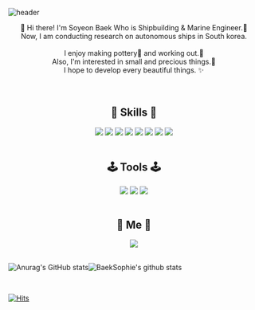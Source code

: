
![header](https://capsule-render.vercel.app/api?type=wave&color=F7EFE9&height=300&section=header&text=soyeon's%20profile&fontSize=90)


<div align=center> 👋 Hi there! I'm Soyeon Baek Who is Shipbuilding & Marine Engineer.🌅 </div>    
<div align=center> Now, I am conducting research on autonomous ships in South korea.   </div>    
<br/>

<div align=center> I enjoy making pottery🎨 and working out.👟     </div>    
<div align=center> Also, I'm interested in small and precious things.💞    </div>    
<div align=center> I hope to develop every beautiful things. ✨  </div>    

<br/>



<br/>

## <div align=center> 💫 Skills 💫</div> 
<div align=center> <img src="https://img.shields.io/badge/VisualStudioCode-007ACC?style=flat-square&logo=VisualStudioCode&logoColor=white"/> <img src="https://img.shields.io/badge/python-3776AB?style=flat-square&logo=Python&logoColor=white"/> <img src="https://img.shields.io/badge/C++-00599C?style=flat-square&logo=C%2B%2B&logoColor=white"/> <img src="https://img.shields.io/badge/CSharp-239120?style=flat-square&logo=CSharp&logoColor=white"/> <img src="https://img.shields.io/badge/C-A8B9CC?style=flat-square&logo=C&logoColor=white"/> <img src="https://img.shields.io/badge/TensorFlow-FF6F00?style=flat-square&logo=TensorFlow&logoColor=white"/> <img src="https://img.shields.io/badge/MySQL-4479A1?style=flat-square&logo=MySQL&logoColor=white"/> <img src="https://img.shields.io/badge/MicrosoftAccess-A4373A?style=flat-square&logo=MicrosoftAccess&logoColor=white"/> </div> 
 
<br/>

## <div align=center> 🕹 Tools 🕹</div> 
<div align=center> <img src="https://img.shields.io/badge/Notion-000000?style=flat-square&logo=Notion&logoColor=white"/> <img src="https://img.shields.io/badge/github-181717?style=flat-square&logo=github&logoColor=white"/> <img src="https://img.shields.io/badge/git-F05032?style=flat-square&logo=git&logoColor=white"/> </div> 

<br/>

## <div align=center> 🍒 Me 🍒 </div> 
<div align=center> <img src="https://img.shields.io/badge/Intagram-E4405F?style=flat-square&logo=Instagram&logoColor=white"/> </div> 


<br/>

![Anurag's GitHub stats](https://github-readme-stats.vercel.app/api?username=BaekSophie&show_icons=true&theme=flag-india)![BaekSophie's github stats](https://github-readme-stats.vercel.app/api/top-langs/?username=BaekSophie&show_icons=true&hide_border=true&title_color=004386&icon_color=004386&layout=compact)

<br/>

[![Hits](https://hits.seeyoufarm.com/api/count/incr/badge.svg?url=https%3A%2F%2Fgithub.com%2Fgjbae1212%2Fhit-counter&count_bg=%23FF8948&title_bg=%23555555&icon=&icon_color=%23E7E7E7&title=hits&edge_flat=false)](https://hits.seeyoufarm.com)
